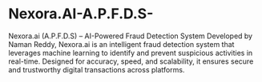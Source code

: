 # Nexora.AI-A.P.F.D.S-
Nexora.ai (A.P.F.D.S) – AI-Powered Fraud Detection System Developed by Naman Reddy, Nexora.ai is an intelligent fraud detection system that leverages machine learning to identify and prevent suspicious activities in real-time. Designed for accuracy, speed, and scalability, it ensures secure and trustworthy digital transactions across platforms.
